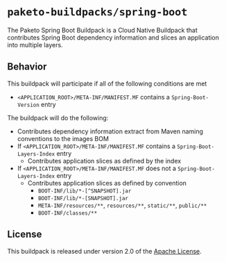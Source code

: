 # `paketo-buildpacks/spring-boot`
The Paketo Spring Boot Buildpack is a Cloud Native Buildpack that contributes Spring Boot dependency information and slices an application into multiple layers.

## Behavior
This buildpack will participate if all of the following conditions are met

* `<APPLICATION_ROOT>/META-INF/MANIFEST.MF` contains a `Spring-Boot-Version` entry

The buildpack will do the following:

* Contributes dependency information extract from Maven naming conventions to the images BOM
* If `<APPLICATION_ROOT>/META-INF/MANIFEST.MF` contains a `Spring-Boot-Layers-Index` entry
  * Contributes application slices as defined by the index
* If `<APPLICATION_ROOT>/META-INF/MANIFEST.MF` does not a `Spring-Boot-Layers-Index` entry
  * Contributes application slices as defined by convention
    * `BOOT-INF/lib/*-[^SNAPSHOT].jar`
    * `BOOT-INF/lib/*-[SNAPSHOT].jar`
    * `META-INF/resources/**`, `resources/**`, `static/**`, `public/**`
    * `BOOT-INF/classes/**`

## License
This buildpack is released under version 2.0 of the [Apache License][a].

[a]: http://www.apache.org/licenses/LICENSE-2.0
